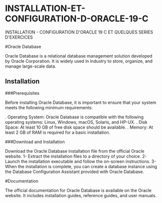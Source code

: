 # INSTALLATION-ET-CONFIGURATION-D-ORACLE-19-C
INSTALLATION -  CONFIGURATION D'ORACLE 19 C ET QUELQUES SERIES D'EXERCICES 


#Oracle Database

Oracle Database is a relational database management solution developed by Oracle Corporation. 
It is widely used in industry to store, organize, and manage large-scale data.

## Installation

###Prerequisites

Before installing Oracle Database, it is important to ensure that your system meets the following minimum requirements:

. Operating System: Oracle Database is compatible with the following operating systems: Linux, Windows, macOS, Solaris, and HP-UX.
. Disk Space: At least 10 GB of free disk space should be available.
. Memory: At least 2 GB of RAM is required for a basic installation.


###Download and Installation


Download the Oracle Database installation file from the official Oracle website.
1- Extract the installation files to a directory of your choice.
2- Launch the installation executable and follow the on-screen instructions.
3- When the installation is complete, you can create a database instance using the Database Configuration Assistant provided with Oracle Database.

#Documentation

The official documentation for Oracle Database is available on the Oracle website. 
It includes installation guides, reference guides, and user manuals.


